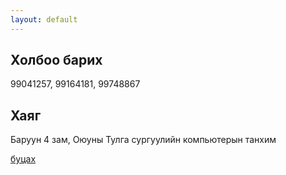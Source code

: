 ```yaml
---
layout: default
---
```


## Холбоо барих

99041257, 99164181, 99748867

## Хаяг
Баруун 4 зам, Оюуны Тулга сургуулийн компьютерын танхим

[буцах](./)
